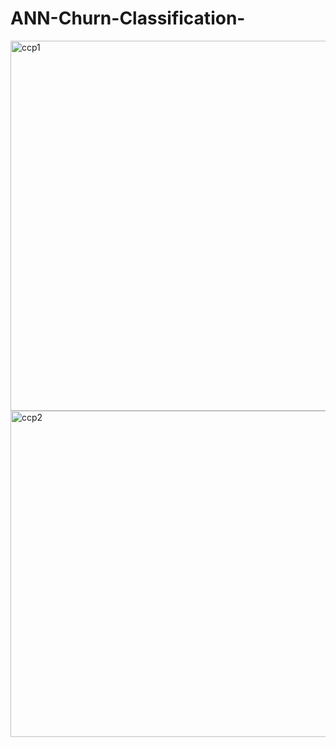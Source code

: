 # ANN-Churn-Classification-

<img width="814" height="592" alt="ccp1" src="https://github.com/user-attachments/assets/a921fa8c-1189-4c8d-ab9a-95b366713265" />
<img width="758" height="522" alt="ccp2" src="https://github.com/user-attachments/assets/18e2f25d-796d-4fe6-98af-ef73b1d6570e" />
